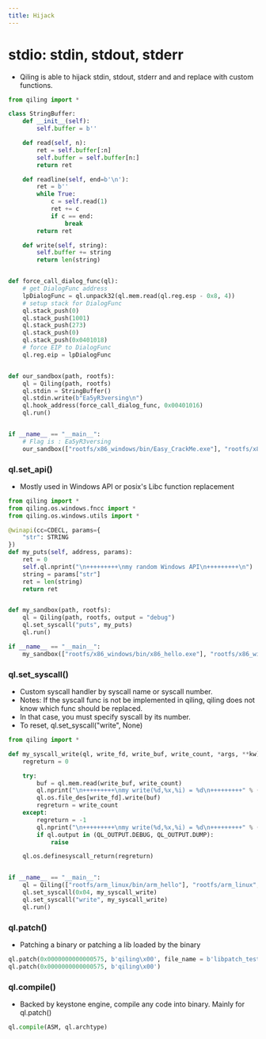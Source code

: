 ```yaml
---
title: Hijack
---
```


# stdio: stdin, stdout, stderr

- Qiling is able to hijack stdin, stdout, stderr and and replace with custom functions.

```python
from qiling import *

class StringBuffer:
    def __init__(self):
        self.buffer = b''

    def read(self, n):
        ret = self.buffer[:n]
        self.buffer = self.buffer[n:]
        return ret

    def readline(self, end=b'\n'):
        ret = b''
        while True:
            c = self.read(1)
            ret += c
            if c == end:
                break
        return ret

    def write(self, string):
        self.buffer += string
        return len(string)


def force_call_dialog_func(ql):
    # get DialogFunc address
    lpDialogFunc = ql.unpack32(ql.mem.read(ql.reg.esp - 0x8, 4))
    # setup stack for DialogFunc
    ql.stack_push(0)
    ql.stack_push(1001)
    ql.stack_push(273)
    ql.stack_push(0)
    ql.stack_push(0x0401018)
    # force EIP to DialogFunc
    ql.reg.eip = lpDialogFunc


def our_sandbox(path, rootfs):
    ql = Qiling(path, rootfs)
    ql.stdin = StringBuffer()
    ql.stdin.write(b"Ea5yR3versing\n")
    ql.hook_address(force_call_dialog_func, 0x00401016)
    ql.run()


if __name__ == "__main__":
    # Flag is : Ea5yR3versing
    our_sandbox(["rootfs/x86_windows/bin/Easy_CrackMe.exe"], "rootfs/x86_windows")

```


### ql.set_api()

- Mostly used in Windows API or posix's Libc function replacement

```python
from qiling import *
from qiling.os.windows.fncc import *
from qiling.os.windows.utils import *

@winapi(cc=CDECL, params={
    "str": STRING
})
def my_puts(self, address, params):
    ret = 0
    self.ql.nprint("\n+++++++++\nmy random Windows API\n+++++++++\n")
    string = params["str"]
    ret = len(string)
    return ret


def my_sandbox(path, rootfs):
    ql = Qiling(path, rootfs, output = "debug")
    ql.set_syscall("puts", my_puts)
    ql.run()

if __name__ == "__main__":
    my_sandbox(["rootfs/x86_windows/bin/x86_hello.exe"], "rootfs/x86_windows")

```

### ql.set_syscall()

- Custom syscall handler by syscall name or syscall number.
- Notes: If the syscall func is not be implemented in qiling, qiling does not know which func should be replaced.
- In that case, you must specify syscall by its number.
- To reset, ql.set_syscall("write", None)

```python
from qiling import *

def my_syscall_write(ql, write_fd, write_buf, write_count, *args, **kw):
    regreturn = 0

    try:
        buf = ql.mem.read(write_buf, write_count)
        ql.nprint("\n+++++++++\nmy write(%d,%x,%i) = %d\n+++++++++" % (write_fd, write_buf, write_count, regreturn))
        ql.os.file_des[write_fd].write(buf)
        regreturn = write_count
    except:
        regreturn = -1
        ql.nprint("\n+++++++++\nmy write(%d,%x,%i) = %d\n+++++++++" % (write_fd, write_buf, write_count, regreturn))
        if ql.output in (QL_OUTPUT.DEBUG, QL_OUTPUT.DUMP):
            raise

    ql.os.definesyscall_return(regreturn)


if __name__ == "__main__":
    ql = Qiling(["rootfs/arm_linux/bin/arm_hello"], "rootfs/arm_linux", output = "debug")
    ql.set_syscall(0x04, my_syscall_write)
    ql.set_syscall("write", my_syscall_write)
    ql.run()
```

### ql.patch()

- Patching a binary or patching a lib loaded by the binary

```python
ql.patch(0x0000000000000575, b'qiling\x00', file_name = b'libpatch_test.so')
ql.patch(0x0000000000000575, b'qiling\x00')  
```

### ql.compile()

- Backed by keystone engine, compile any code into binary. Mainly for ql.patch()

```python
ql.compile(ASM, ql.archtype)
```

